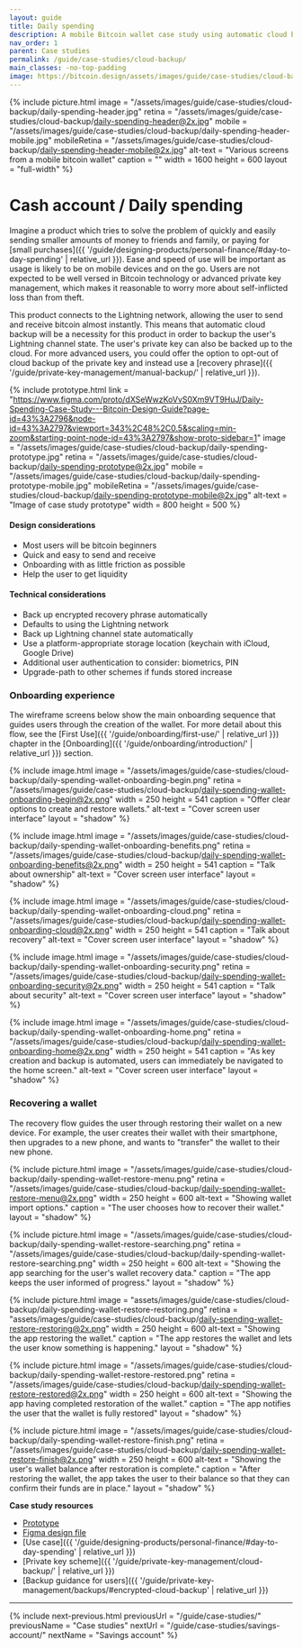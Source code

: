 ```yaml
---
layout: guide
title: Daily spending
description: A mobile Bitcoin wallet case study using automatic cloud backup as a private key management scheme.
nav_order: 1
parent: Case studies
permalink: /guide/case-studies/cloud-backup/
main_classes: -no-top-padding
image: https://bitcoin.design/assets/images/guide/case-studies/cloud-backup/daily-spending-preview.jpg
---
```


<!--
Editor's notes

Daily spending case study.

Illustration sources

https://www.figma.com/community/file/968416729557947210

-->

{% include picture.html
   image = "/assets/images/guide/case-studies/cloud-backup/daily-spending-header.jpg"
   retina = "/assets/images/guide/case-studies/cloud-backup/daily-spending-header@2x.jpg"
   mobile = "/assets/images/guide/case-studies/cloud-backup/daily-spending-header-mobile.jpg"
   mobileRetina = "/assets/images/guide/case-studies/cloud-backup/daily-spending-header-mobile@2x.jpg"
   alt-text = "Various screens from a mobile bitcoin wallet"
   caption = ""
   width = 1600
   height = 600
   layout = "full-width"
%}

# Cash account / Daily spending

Imagine a product which tries to solve the problem of quickly and easily sending smaller amounts of money to friends and family, or paying for [small purchases]({{ '/guide/designing-products/personal-finance/#day-to-day-spending' | relative_url }}). Ease and speed of use will be important as usage is likely to be on mobile devices and on the go. Users are not expected to be well versed in Bitcoin technology or advanced private key management, which makes it reasonable to worry more about self-inflicted loss than from theft.

This product connects to the Lightning network, allowing the user to send and receive bitcoin almost instantly. This means that automatic cloud backup will be a necessity for this product in order to backup the user's Lightning channel state. The user's private key can also be backed up to the cloud. For more advanced users, you could offer the option to opt-out of cloud backup of the private key and instead use a [recovery phrase]({{ '/guide/private-key-management/manual-backup/' | relative_url }}).

{% include prototype.html
   link = "https://www.figma.com/proto/dXSeWwzKoVvS0Xm9VT9HuJ/Daily-Spending-Case-Study---Bitcoin-Design-Guide?page-id=43%3A2796&node-id=43%3A2797&viewport=343%2C48%2C0.5&scaling=min-zoom&starting-point-node-id=43%3A2797&show-proto-sidebar=1"
   image = "/assets/images/guide/case-studies/cloud-backup/daily-spending-prototype.jpg"
   retina = "/assets/images/guide/case-studies/cloud-backup/daily-spending-prototype@2x.jpg"
   mobile = "/assets/images/guide/case-studies/cloud-backup/daily-spending-prototype-mobile.jpg"
   mobileRetina = "/assets/images/guide/case-studies/cloud-backup/daily-spending-prototype-mobile@2x.jpg"
   alt-text = "Image of case study prototype"
   width = 800
   height = 500
%}

#### Design considerations
- Most users will be bitcoin beginners
- Quick and easy to send and receive
- Onboarding with as little friction as possible
- Help the user to get liquidity

#### Technical considerations
- Back up encrypted recovery phrase automatically
- Defaults to using the Lightning network
- Back up Lightning channel state automatically
- Use a platform-appropriate storage location (keychain with iCloud, Google Drive)
- Additional user authentication to consider: biometrics, PIN
- Upgrade-path to other schemes if funds stored increase

### Onboarding experience

The wireframe screens below show the main onboarding sequence that guides users through the creation of the wallet. For more detail about this flow, see the [First Use]({{ '/guide/onboarding/first-use/' | relative_url }}) chapter in the [Onboarding]({{ '/guide/onboarding/introduction/' | relative_url }}) section.


<div class="image-slide-gallery">

{% include image.html
   image = "/assets/images/guide/case-studies/cloud-backup/daily-spending-wallet-onboarding-begin.png"
   retina = "/assets/images/guide/case-studies/cloud-backup/daily-spending-wallet-onboarding-begin@2x.png"
   width = 250
   height = 541
   caption = "Offer clear options to create and restore wallets."
   alt-text = "Cover screen user interface"
   layout = "shadow"
%}

{% include image.html
   image = "/assets/images/guide/case-studies/cloud-backup/daily-spending-wallet-onboarding-benefits.png"
   retina = "/assets/images/guide/case-studies/cloud-backup/daily-spending-wallet-onboarding-benefits@2x.png"
   width = 250
   height = 541
   caption = "Talk about ownership"
   alt-text = "Cover screen user interface"
   layout = "shadow"
%}

{% include image.html
   image = "/assets/images/guide/case-studies/cloud-backup/daily-spending-wallet-onboarding-cloud.png"
   retina = "/assets/images/guide/case-studies/cloud-backup/daily-spending-wallet-onboarding-cloud@2x.png"
   width = 250
   height = 541
   caption = "Talk about recovery"
   alt-text = "Cover screen user interface"
   layout = "shadow"
%}

{% include image.html
   image = "/assets/images/guide/case-studies/cloud-backup/daily-spending-wallet-onboarding-security.png"
   retina = "/assets/images/guide/case-studies/cloud-backup/daily-spending-wallet-onboarding-security@2x.png"
   width = 250
   height = 541
   caption = "Talk about security"
   alt-text = "Cover screen user interface"
   layout = "shadow"
%}

{% include image.html
   image = "/assets/images/guide/case-studies/cloud-backup/daily-spending-wallet-onboarding-home.png"
   retina = "/assets/images/guide/case-studies/cloud-backup/daily-spending-wallet-onboarding-home@2x.png"
   width = 250
   height = 541
   caption = "As key creation and backup is automated, users can immediately be navigated to the home screen."
   alt-text = "Cover screen user interface"
   layout = "shadow"
%}

</div>

### Recovering a wallet

The recovery flow guides the user through restoring their wallet on a new device. For example, the user creates their wallet with their smartphone, then upgrades to a new phone, and wants to "transfer" the wallet to their new phone.

<div class="image-slide-gallery">

{% include picture.html
   image = "/assets/images/guide/case-studies/cloud-backup/daily-spending-wallet-restore-menu.png"
   retina = "/assets/images/guide/case-studies/cloud-backup/daily-spending-wallet-restore-menu@2x.png"
   width = 250
   height = 600
   alt-text = "Showing wallet import options."
   caption = "The user chooses how to recover their wallet."
   layout = "shadow"
%}

{% include picture.html
   image = "/assets/images/guide/case-studies/cloud-backup/daily-spending-wallet-restore-searching.png"
   retina = "/assets/images/guide/case-studies/cloud-backup/daily-spending-wallet-restore-searching.png"
   width = 250
   height = 600
   alt-text = "Showing the app searching for the user's wallet recovery data."
   caption = "The app keeps the user informed of progress."
   layout = "shadow"
%}

{% include picture.html
   image = "assets/images/guide/case-studies/cloud-backup/daily-spending-wallet-restore-restoring.png"
   retina = "assets/images/guide/case-studies/cloud-backup/daily-spending-wallet-restore-restoring@2x.png"
   width = 250
   height = 600
   alt-text = "Showing the app restoring the wallet."
   caption = "The app restores the wallet and lets the user know something is happening."
   layout = "shadow"
%}

{% include picture.html
   image = "/assets/images/guide/case-studies/cloud-backup/daily-spending-wallet-restore-restored.png"
   retina = "/assets/images/guide/case-studies/cloud-backup/daily-spending-wallet-restore-restored@2x.png"
   width = 250
   height = 600
   alt-text = "Showing the app having completed restoration of the wallet."
   caption = "The app notifies the user that the wallet is fully restored"
   layout = "shadow"
%}

{% include picture.html
   image = "/assets/images/guide/case-studies/cloud-backup/daily-spending-wallet-restore-finish.png"
   retina = "/assets/images/guide/case-studies/cloud-backup/daily-spending-wallet-restore-finish@2x.png"
   width = 250
   height = 600
   alt-text = "Showing the user's wallet balance after restoration is complete."
   caption = "After restoring the wallet, the app takes the user to their balance so that they can confirm their funds are in place."
   layout = "shadow"
%}

</div>

**Case study resources**

- [Prototype](https://www.figma.com/proto/dXSeWwzKoVvS0Xm9VT9HuJ/Daily-Spending-Case-Study---Bitcoin-Design-Guide?page-id=43%3A2796&node-id=43%3A2797&viewport=343%2C48%2C0.5&scaling=min-zoom&starting-point-node-id=43%3A2797&show-proto-sidebar=1)
- [Figma design file](https://www.figma.com/file/dXSeWwzKoVvS0Xm9VT9HuJ/Daily-Spending-Case-Study---Bitcoin-Design-Guide?node-id=43%3A2797)
- [Use case]({{ '/guide/designing-products/personal-finance/#day-to-day-spending' | relative_url }})
- [Private key scheme]({{ '/guide/private-key-management/cloud-backup/' | relative_url }})
- [Backup guidance for users]({{ '/guide/private-key-management/backups/#encrypted-cloud-backup' | relative_url }})

---

{% include next-previous.html
   previousUrl = "/guide/case-studies/"
   previousName = "Case studies"
   nextUrl = "/guide/case-studies/savings-account/"
   nextName = "Savings account"
%}

